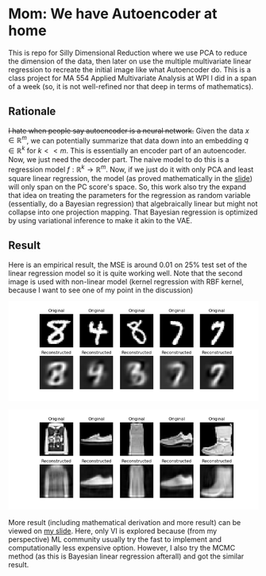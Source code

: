 # Mom: We have Autoencoder at home
This is repo for Silly Dimensional Reduction where we use PCA to reduce the dimension of the data, then later on use the multiple multivariate linear regression to recreate the initial image like what Autoencoder do. This is a class project for MA 554 Applied Multivariate Analysis at WPI I did in a span of a week (so, it is not well-refined nor that deep in terms of mathematics).

## Rationale

~~I hate when people say autoencoder is a neural network.~~ Given the data $x \in \mathbb{R}^{m}$, we can potentially summarize that data down into an embedding $q \in \mathbb{R}^{k}$ for $k << m$. This is essentially an encoder part of an autoencoder. Now, we just need the decoder part. The naive model to do this is a regression model $f:\mathbb{R}^{k} \rightarrow \mathbb{R}^m$. Now, if we just do it with only PCA and least square linear regression, the model (as proved mathematically in the [slide](./Autoencoder_Presentation.pdf)) will only span on the PC score's space. So, this work also try the expand that idea on treating the parameters for the regression as random variable (essentially, do a Bayesian regression) that algebraically linear but might not collapse into one projection mapping. That Bayesian regression is optimized by using variational inference to make it akin to the VAE. 

## Result

Here is an empirical result, the MSE is around 0.01 on 25% test set of the linear regression model so it is quite working well. Note that the second image is used with non-linear model (kernel regression with RBF kernel, because I want to see one of my point in the discussion)

![LinearModel](/result/linearencoder.png)

![KernelModel](/result/rbfkernelencoder.png)

More result (including mathematical derivation and more result) can be viewed on [my slide](./Autoencoder_Presentation.pdf). Here, only VI is explored because (from my perspective) ML community usually try the fast to implement and computationally less expensive option. However, I also try the MCMC method (as this is Bayesian linear regression afterall) and got the similar result.  
